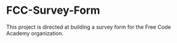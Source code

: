 # FCC-Survey-Form
This project is directed at building a survey form for the Free Code Academy organization.
